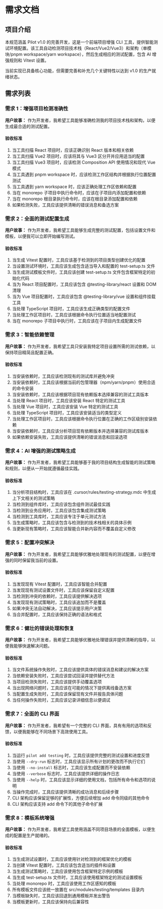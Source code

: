 # 需求文档

## 项目介绍

本规范涵盖 Pilot v1.0 的完善开发，这是一个前端项目增强 CLI 工具，提供智能测试环境配置。该工具自动检测项目技术栈（React/Vue2/Vue3）和架构（单模块/pnpm workspace/yarn workspace），然后生成相应的测试配置，包含 AI 增强规则和 Vitest 设置。

当前实现已具备核心功能，但需要完善和补充几个关键特性以达到 v1.0 的生产就绪状态。

## 需求列表

### 需求 1：增强项目检测准确性

**用户故事：** 作为开发者，我希望工具能够准确检测我的项目技术栈和架构，以便生成最合适的测试配置。

#### 验收标准

1. 当工具扫描 React 项目时，应该正确识别 React 版本和相关依赖
2. 当工具扫描 Vue2 项目时，应该将其与 Vue3 区分开并应用适当的配置
3. 当工具扫描 Vue3 项目时，应该检测 Composition API 使用情况和现代 Vue 模式
4. 当工具遇到 pnpm workspace 时，应该检测工作区结构并根据执行位置配置测试
5. 当工具遇到 yarn workspace 时，应该正确处理工作区依赖和配置
6. 当在 monorepo 子项目中执行命令时，应该在子项目内添加配置和依赖
7. 当在 monorepo 根目录执行命令时，应该在根目录添加配置和依赖
6. 如果检测失败，工具应该提供清晰的错误消息和备选方案

### 需求 2：全面的测试配置生成

**用户故事：** 作为开发者，我希望工具能够生成完整的测试配置，包括设置文件和模板，以便我可以立即开始编写测试。

#### 验收标准

1. 当生成 Vitest 配置时，工具应该基于检测到的项目类型创建优化的配置
2. 当设置测试环境时，工具应该生成包含适当导入和配置的 test-setup.ts 文件
3. 当生成测试模板文件时，工具应该创建 test-setup.ts 文件包含框架特定的初始化代码
4. 当为 React 项目配置时，工具应该包含 @testing-library/react 设置和 DOM 清理
5. 当为 Vue 项目配置时，工具应该包含 @testing-library/vue 设置和组件挂载工具
6. 当处理 TypeScript 项目时，工具应该生成正确类型的配置文件
7. 当处理工作区项目时，工具应该根据命令执行位置适当地配置测试
8. 当在 monorepo 子项目中执行时，工具应该在子项目内生成配置文件

### 需求 3：智能依赖管理

**用户故事：** 作为开发者，我希望工具只安装我特定项目设置所需的测试依赖，以保持项目精简且配置正确。

#### 验收标准

1. 当安装依赖时，工具应该检测现有的测试库并避免冲突
2. 当安装依赖时，工具应该根据当前的包管理器（npm/yarn/pnpm）使用合适的命令安装
3. 当安装依赖时，工具应该根据项目现有依赖版本选择兼容的测试工具版本
4. 当处理 React 项目时，工具应该安装 React 特定的测试工具
5. 当处理 Vue 项目时，工具应该安装 Vue 特定的测试工具
6. 当处理 TypeScript 项目时，工具应该安装适当的类型定义
7. 当处理工作区项目时，工具应该根据命令执行位置在正确的工作区级别安装依赖
8. 当安装依赖时，工具应该分析项目现有依赖版本并选择兼容的测试库版本
9. 如果依赖安装失败，工具应该提供清晰的错误消息和回滚选项

### 需求 4：AI 增强的测试策略生成

**用户故事：** 作为开发者，我希望工具能够基于我的项目结构生成智能的测试策略和规则，以便从一开始就遵循最佳实践。

#### 验收标准

1. 当分析项目结构时，工具应该在 .cursor/rules/testing-strategy.mdc 中生成上下文相关的测试策略
2. 当检测到组件库时，工具应该包含组件测试最佳实践
3. 当检测到业务应用时，工具应该包含集成测试策略
4. 当检测到工具库时，工具应该专注于单元测试方法
5. 当生成策略时，工具应该包含与检测到的技术栈相关的具体示例
6. 当更新现有策略时，工具应该智能合并新内容而不覆盖自定义修改

### 需求 5：配置冲突解决

**用户故事：** 作为开发者，我希望工具能够优雅地处理现有的测试配置，以便在增强的同时保留我当前的设置。

#### 验收标准

1. 当发现现有 Vitest 配置时，工具应该智能合并配置
2. 当发现现有测试设置文件时，工具应该保留自定义配置
3. 当检测到冲突的依赖时，工具应该提供解决选项
4. 当发现现有测试策略时，工具应该追加而不是覆盖
5. 如果冲突无法自动解决，工具应该提示用户决策
6. 当合并配置时，工具应该保持正确的语法和格式

### 需求 6：健壮的错误处理和恢复

**用户故事：** 作为开发者，我希望工具能够优雅地处理错误并提供清晰的指导，以便我能够快速解决问题。

#### 验收标准

1. 当文件系统操作失败时，工具应该提供具体的错误消息和建议的解决方案
2. 当依赖安装失败时，工具应该尝试回滚并提供替代方法
3. 当项目检测失败时，工具应该提供手动覆盖选项
4. 当出现网络问题时，工具应该在可能的情况下提供离线备选方案
5. 当配置生成失败时，工具应该保留现有文件并报告具体问题
6. 当任何操作失败时，工具应该记录详细信息以便调试

### 需求 7：全面的 CLI 界面

**用户故事：** 作为开发者，我希望有一个完整的 CLI 界面，具有有用的选项和反馈，以便我能够在不同场景下高效使用工具。

#### 验收标准

1. 当运行 `pilot add testing` 时，工具应该提供完整的测试设置和进度反馈
2. 当使用 `--dry-run` 标志时，工具应该显示所有计划的更改而不执行它们
3. 当使用 `--no-install` 标志时，工具应该生成配置而不安装依赖
4. 当使用 `--verbose` 标志时，工具应该提供详细的操作日志
5. 当使用 `--help` 时，工具应该显示详细的使用文档，包括所有命令和选项的说明
6. 当操作完成时，工具应该提供清晰的成功消息和后续步骤
7. CLI 架构应该保留足够的扩展性，方便后续增加 add 命令同级的其他命令
8. CLI 架构应该支持 add 命令下的其他子命令扩展

### 需求 8：模板系统增强

**用户故事：** 作为开发者，我希望工具使用涵盖不同项目场景的全面模板，以便生成的配置是生产就绪的。

#### 验收标准

1. 当生成测试设置时，工具应该使用针对检测到的框架优化的模板
2. 当创建 Vitest 配置时，工具应该包含适当的插件和设置
3. 当生成测试策略时，工具应该使用包含框架特定示例的模板
4. 当生成 test-setup.ts 文件时，工具应该使用框架特定的测试设置模板
5. 当处理 monorepo 时，工具应该使用工作区感知的模板
6. 所有模板文件应该统一放置在 src/modules/testing/templates 目录内
7. 当模板缺失时，工具应该回退到通用模板并发出警告
8. 当模板更新时，工具应该保持向后兼容性